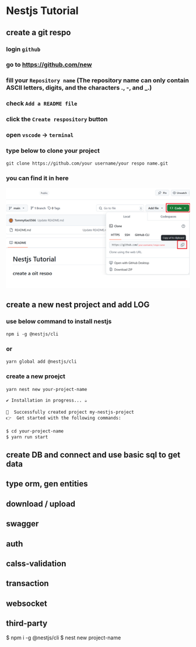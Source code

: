 # Nestjs Tutorial

## create a git respo
### login `github` 
### go to https://github.com/new
### fill your `Repository name` (The repository name can only contain ASCII letters, digits, and the characters ., -, and _.)
### check `Add a README file`
### click the `Create respository` button
### open `vscode` -> `terminal`

### type below to clone your project
```
git clone https://github.com/your username/your respo name.git
```

### you can find it in here
![](files/public/gitclone.png)

## create a new nest project and add LOG
### use below command to install nestjs
```
npm i -g @nestjs/cli
```
### or
```
yarn global add @nestjs/cli
```

### create a new proejct
```
yarn nest new your-project-name
```

```
✔ Installation in progress... ☕

🚀  Successfully created project my-nestjs-project
👉  Get started with the following commands:

$ cd your-project-name
$ yarn run start
```

## create DB and connect and use basic sql to get data
## type orm, gen entities
## download / upload
## swagger
## auth
## calss-validation
## transaction
## websocket
## third-party


$ npm i -g @nestjs/cli
$ nest new project-name